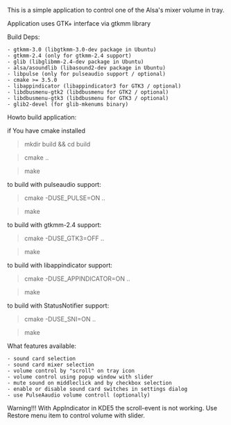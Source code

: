 This is a simple application to control one of the Alsa's mixer volume in tray.

Application uses GTK+ interface via gtkmm library

Build Deps:

	- gtkmm-3.0 (libgtkmm-3.0-dev package in Ubuntu)
	- gtkmm-2.4 (only for gtkmm-2.4 support) 
	- glib (libglibmm-2.4-dev package in Ubuntu)
	- alsa/asoundlib (libasound2-dev package in Ubuntu)
	- libpulse (only for pulseaudio support / optional)
	- cmake >= 3.5.0
	- libappindicator (libappindicator3 for GTK3 / optional)
	- libdbusmenu-gtk2 (libdbusmenu for GTK2 / optional)
	- libdbusmenu-gtk3 (libdbusmenu for GTK3 / optional)
	- glib2-devel (for glib-mkenums binary)

Howto build application:

if You have cmake installed

>mkdir build && cd build

>cmake ..

>make

to build with pulseaudio support:

>cmake -DUSE_PULSE=ON ..

>make

to build with gtkmm-2.4 support:

>cmake -DUSE_GTK3=OFF ..

>make

to build with libappindicator support:

>cmake -DUSE_APPINDICATOR=ON ..

>make

to build with StatusNotifier support:

>cmake -DUSE_SNI=ON ..

>make


What features available:

	- sound card selection
	- sound card mixer selection
	- volume control by "scroll" on tray icon
	- volume control using popup window with slider
	- mute sound on middleclick and by checkbox selection
	- enable or disable sound card switches in settings dialog
	- use PulseAaudio volume controll (optionally)

Warning!!!
With AppIndicator in KDE5 the scroll-event is not working. Use Restore menu item to
control volume with slider.
